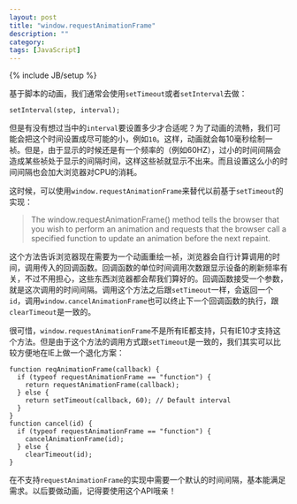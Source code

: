 ```yaml
---
layout: post
title: "window.requestAnimationFrame"
description: ""
category: 
tags: [JavaScript]
---
```

{% include JB/setup %}

基于脚本的动画，我们通常会使用`setTimeout`或者`setInterval`去做：

    setInterval(step, interval);

但是有没有想过当中的`interval`要设置多少才合适呢？为了动画的流畅，我们可能会把这个时间设置成尽可能的小，例如`10`。这样，动画就会每10毫秒绘制一祯。但是，由于显示的时候还是有一个频率的（例如60HZ），过小的时间间隔会造成某些祯处于显示的间隔时间，这样这些祯就显示不出来。而且设置这么小的时间间隔也会加大浏览器对CPU的消耗。

这时候，可以使用`window.requestAnimationFrame`来替代以前基于`setTimeout`的实现：

> The window.requestAnimationFrame() method tells the browser that you wish to perform an animation and requests that the browser call a specified function to update an animation before the next repaint.

这个方法告诉浏览器现在需要为一个动画重绘一祯，浏览器会自行计算调用的时间，调用传入的回调函数。回调函数的单位时间调用次数跟显示设备的刷新频率有关，不过不用担心，这些东西浏览器都会帮我们算好的。回调函数接受一个参数，就是这次调用的时间间隔。调用这个方法之后跟`setTimeout`一样，会返回一个`id`，调用`window.cancelAnimationFrame`也可以终止下一个回调函数的执行，跟`clearTimeout`是一致的。

很可惜，`window.requestAnimationFrame`不是所有IE都支持，只有IE10才支持这个方法。但是由于这个方法的调用方式跟`setTimeout`是一致的，我们其实可以比较方便地在IE上做一个退化方案：

    function reqAnimationFrame(callback) {
      if (typeof requestAnimationFrame == "function") {
        return requestAnimationFrame(callback);
      } else {
        return setTimeout(callback, 60); // Default interval
      }
    }
    function cancel(id) {
      if (typeof requestAnimationFrame == "function") {
        cancelAnimationFrame(id);
      } else {
        clearTimeout(id);
    }

在不支持`requestAnimationFrame`的实现中需要一个默认的时间间隔，基本能满足需求。以后要做动画，记得要使用这个API哦亲！
